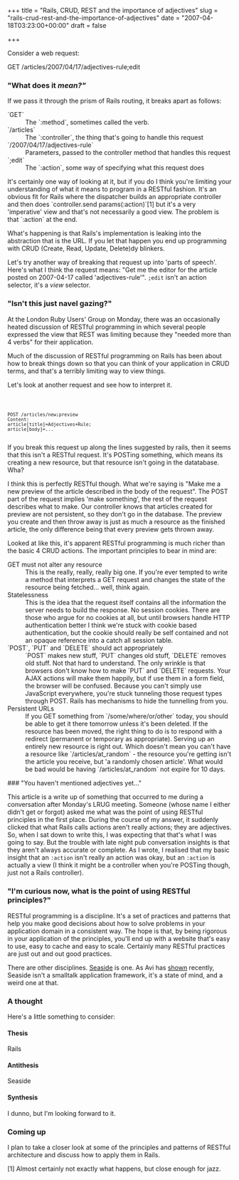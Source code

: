 +++
title = "Rails, CRUD, REST and the importance of adjectives"
slug = "rails-crud-rest-and-the-importance-of-adjectives"
date = "2007-04-18T03:23:00+00:00"
draft = false

+++

Consider a web request:

GET /articles/2007/04/17/adjectives-rule;edit

### "What does it *mean?"*

If we pass it through the prism of Rails routing, it breaks apart as follows:

<dl>
<dt>
`GET`

</dt>
<dd>
The `:method`, sometimes called the verb.

</dd>
<dt>
`/articles`

</dt>
<dd>
The `:controller`, the thing that's going to handle this request

</dd>
<dt>
`/2007/04/17/adjectives-rule`

</dt>
<dd>
Parameters, passed to the controller method that handles this request

</dd>
<dt>
`;edit`

</dt>
<dd>
The `:action`, some way of specifying what this request does

</dd>
</dl>
It's certainly one way of looking at it, but if you do I think you're limiting your understanding of what it means to program in a RESTful fashion. It's an obvious fit for Rails where the dispatcher builds an appropriate controller and then does `controller.send params(:action)`[1] but it's a very 'imperative' view and that's not necessarily a good view. The problem is that `:action` at the end.

What's happening is that Rails's implementation is leaking into the abstraction that is the URL. If you let that happen you end up programming with CRUD (Create, Read, Update, Delete)dy blinkers.

Let's try another way of breaking that request up into 'parts of speech'. Here's what I think the request means: "Get me the editor for the article posted on 2007-04-17 called 'adjectives-rule'". `;edit` isn't an action selector, it's a *view* selector.

### "Isn't this just navel gazing?"

At the London Ruby Users' Group on Monday, there was an occasionally heated discussion of RESTful programming in which several people expressed the view that REST was limiting because they "needed more than 4 verbs" for their application.

Much of the discussion of RESTful programming on Rails has been about how to break things down so that you can think of your application in CRUD terms, and that's a terribly limiting way to view things.

Let's look at another request and see how to interpret it.

<code>

    POST /articles/new;preview
    Content:
    article[title]=Adjectives+Rule;
    article[body]=...

</code>
If you break this request up along the lines suggested by rails, then it seems that this isn't a RESTful request. It's POSTing something, which means its creating a new resource, but that resource isn't going in the datatabase. Wha?

I think this is perfectly RESTful though. What we're saying is "Make me a new preview of the article described in the body of the request". The POST part of the request implies 'make something', the rest of the request describes what to make. Our controller knows that articles created for preview are not persistent, so they don't go in the database. The preview you create and then throw away is just as much a resource as the finished article, the only difference being that every preview gets thrown away.

Looked at like this, it's apparent RESTful programming is much richer than the basic 4 CRUD actions. The important principles to bear in mind are:

<dl>
<dt>
GET must not alter any resource

</dt>
<dd>
This is the really, really, really big one. If you're ever tempted to write a method that interprets a GET request and changes the state of the resource being fetched... well, think again.

</dd>
<dt>
Statelessness

</dt>
<dd>
This is the idea that the request itself contains all the information the server needs to build the response. No session cookies. There are those who argue for no cookies at all, but until browsers handle HTTP authentication better I think we're stuck with cookie based authentication, but the cookie should really be self contained and not an opaque reference into a catch all session table.

</dd>
<dt>
`POST`, `PUT` and `DELETE` should act appropriately

</dt>
<dd>
`POST` makes new stuff, `PUT` changes old stuff, `DELETE` removes old stuff. Not that hard to understand. The only wrinkle is that browsers don't know how to make `PUT` and `DELETE` requests. Your AJAX actions will make them happily, but if use them in a form field, the browser will be confused. Because you can't simply use JavaScript everywhere, you're stuck tunneling those request types through POST. Rails has mechanisms to hide the tunnelling from you.

</dd>
<dt>
Persistent URLs

</dt>
<dd>
If you GET something from `/some/where/or/other` today, you should be able to get it there tomorrow unless it's been deleted. If the resource has been moved, the right thing to do is to respond with a redirect (permanent or temporary as appropriate). Serving up an entirely new resource is right out. Which doesn't mean you can't have a resource like `/articles/at_random` - the resource you're getting isn't the article you receive, but 'a randomly chosen article'. What would be bad would be having `/articles/at_random` not expire for 10 days.

</dd>
</dl>
### "You haven't mentioned adjectives yet..."

This article is a write up of something that occurred to me during a conversation after Monday's LRUG meeting. Someone (whose name I either didn't get or forgot) asked me what was the point of using RESTful principles in the first place. During the course of my answer, it suddenly clicked that what Rails calls actions aren't really actions; they are adjectives. So, when I sat down to write this, I was expecting that that's what I was going to say. But the trouble with late night pub conversation insights is that they aren't always accurate or complete. As I wrote, I realised that my basic insight that an `:action` isn't really an action was okay, but an `:action` is actually a view (I think it might be a controller when you're POSTing though, just not a Rails controller).

### "I'm curious now, what is the point of using RESTful principles?"

RESTful programming is a discipline. It's a set of practices and patterns that help you make good decisions about how to solve problems in your application domain in a consistent way. The hope is that, by being rigorous in your application of the principles, you'll end up with a website that's easy to use, easy to cache and easy to scale. Certainly many RESTful practices are just out and out good practices.

There are other disciplines. [Seaside](http://www.seaside.st) is one. As Avi has [shown](http://www.windley.com/archives/2007/03/applied_web_heresies_etech_2007.shtml) recently, Seaside isn't a smalltalk application framework, it's a state of mind, and a weird one at that.

### A thought

Here's a little something to consider:

#### Thesis

Rails

#### Antithesis

Seaside

#### Synthesis

I dunno, but I'm looking forward to it.

### Coming up

I plan to take a closer look at some of the principles and patterns of RESTful architecture and discuss how to apply them in Rails.

[1] Almost certainly not exactly what happens, but close enough for jazz.
